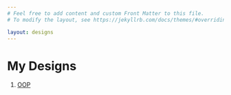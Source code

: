 ```yaml
---
# Feel free to add content and custom Front Matter to this file.
# To modify the layout, see https://jekyllrb.com/docs/themes/#overriding-theme-defaults

layout: designs
---
```

# My Designs

1. [OOP](./Designs/design-1.html)


